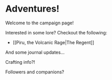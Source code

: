 # Adventures!
Welcome to the campaign page!

Interested in some lore? Checkout the following:
 - [[Piru, the Volcanic Rage|The Regent]] 

And some journal updates...

Crafting info?!

Followers and companions?


